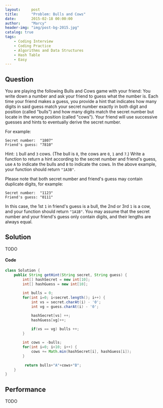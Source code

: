 ```yaml
---
layout:     post
title:      "Problem: Bulls and Cows"
date:       2015-02-18 00:00:00
author:     "Marcy"
header-img: "img/post-bg-2015.jpg"
catalog: true
tags:
    - Coding Interview
    - Coding Practice
    - Algorithms and Data Structures
    - Hash Table
    - Easy
---
```


## Question

You are playing the following Bulls and Cows game with your friend: You write down a number and ask your friend to guess what the number is. Each time your friend makes a guess, you provide a hint that indicates how many digits in said guess match your secret number exactly in both digit and position (called "bulls") and how many digits match the secret number but locate in the wrong position (called "cows"). Your friend will use successive guesses and hints to eventually derive the secret number.

For example:

```
Secret number:  "1807"
Friend's guess: "7810"
```

Hint: `1` bull and `3` cows. (The bull is `8`, the cows are `0`, `1` and `7`.)
Write a function to return a hint according to the secret number and friend's guess, use `A` to indicate the bulls and `B` to indicate the cows. In the above example, your function should return `"1A3B"`.

Please note that both secret number and friend's guess may contain duplicate digits, for example:

```
Secret number:  "1123"
Friend's guess: "0111"
```

In this case, the 1st `1` in friend's guess is a bull, the 2nd or 3rd `1` is a cow, and your function should return `"1A1B"`.
You may assume that the secret number and your friend's guess only contain digits, and their lengths are always equal.

## Solution
TODO

#### Code
```java
class Solution {
    public String getHint(String secret, String guess) {
        int[] hashSecret = new int[10];
        int[] hashGuess = new int[10];
        
        int bulls = 0;
        for(int i=0; i<secret.length(); i++) {
            int vs = secret.charAt(i) - '0';
            int vg = guess.charAt(i) - '0';

            hashSecret[vs] ++;
            hashGuess[vg]++;

            if(vs == vg) bulls ++;
        }
        
        int cows = -bulls;
        for(int i=0; i<10; i++) {
            cows += Math.min(hashSecret[i], hashGuess[i]);
        }
        
         return bulls+"A"+cows+"B";
    }
}
```

## Performance
TODO
